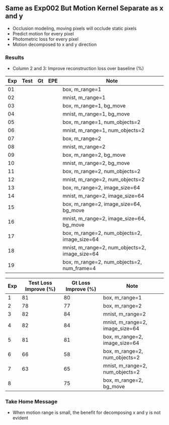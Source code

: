 ## Same as Exp002 But Motion Kernel Separate as x and y

- Occlusion modeling, moving pixels will occlude static pixels
- Predict motion for every pixel
- Photometric loss for every pixel
- Motion decomposed to x and y direction

### Results

- Column 2 and 3: Improve reconstruction loss over baseline (%) 

| Exp  | Test | Gt   | EPE  | Note |
| ---- | ---- | ---- | ---- | ---- | 
| 01 |  |  |  | box, m_range=1 |
| 02 |  |  |  | mnist, m_range=1 |
| 03 |  |  |  | box, m_range=1, bg_move |
| 04 |  |  |  | mnist, m_range=1, bg_move |
| 05 |  |  |  | box, m_range=1, num_objects=2 |
| 06 |  |  |  | mnist, m_range=1, num_objects=2 |
| 07 |  |  |  | box, m_range=2 |
| 08 |  |  |  | mnist, m_range=2 |
| 09 |  |  |  | box, m_range=2, bg_move |
| 10 |  |  |  | mnist, m_range=2, bg_move |
| 11 |  |  |  | box, m_range=2, num_objects=2 |
| 12 |  |  |  | mnist, m_range=2, num_objects=2 |
| 13 |  |  |  | box, m_range=2, image_size=64 |
| 14 |  |  |  | mnist, m_range=2, image_size=64 |
| 15 |  |  |  | box, m_range=2, image_size=64, bg_move |
| 16 |  |  |  | mnist, m_range=2, image_size=64, bg_move |
| 17 |  |  |  | box, m_range=2, num_objects=2, image_size=64 |
| 18 |  |  |  | mnist, m_range=2, num_objects=2, image_size=64 |
| 19 |  |  |  | box, m_range=2, num_objects=2, num_frame=4 |

| Exp | Test Loss Improve (%) | Gt Loss Improve (%) | Note |
| ------------- | ----------- | ----------- | ----------- | 
| 1 | 81 | 80 | box, m_range=1 |
| 2 | 78 | 77 | box, m_range=2 |
| 3 | 82 | 84 | mnist, m_range=2 |
| 4 | 82 | 84 | mnist, m_range=2, image_size=64 |
| 5 | 81 | 81 | box, m_range=2, image_size=64 | 
| 6 | 66 | 58 | box, m_range=2, num_objects=2 |
| 7 | 63 | 65 | mnist, m_range=2, num_objects=2 | 
| 8 |    | 75 | box, m_range=2, bg_move |

### Take Home Message

- When motion range is small, the benefit for decomposing x and y is not evident 
